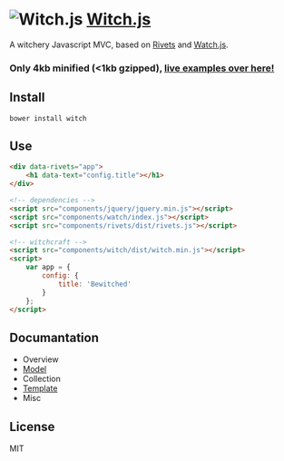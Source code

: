![Witch.js](http://witch.io/img/icon.png)&nbsp;[Witch.js](http://witch.io/)
=======

A witchery Javascript MVC, based on [Rivets](http://rivetsjs.com/) and [Watch.js](http://qix.github.io/watch.js/).

### Only 4kb minified (<1kb gzipped), [live examples over here!](http://witch.io/)

Install
-------
`bower install witch`

Use
---
```html
<div data-rivets="app">
    <h1 data-text="config.title"></h1>
</div>

<!-- dependencies -->
<script src="components/jquery/jquery.min.js"></script>
<script src="components/watch/index.js"></script>
<script src="components/rivets/dist/rivets.js"></script>

<!-- witchcraft -->
<script src="components/witch/dist/witch.min.js"></script>
<script>
    var app = {
        config: {
            title: 'Bewitched'
        }
    };
</script>
```

Documantation
-------------

- Overview
- [Model](https://github.com/eyy/witch/wiki/Model)
- Collection
- [Template](https://github.com/eyy/witch/wiki/Template)
- Misc

License
----
MIT